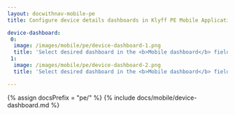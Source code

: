 ```yaml
---
layout: docwithnav-mobile-pe
title: Configure device details dashboards in Klyff PE Mobile Application

device-dashboard:
 0:
  image: /images/mobile/pe/device-dashboard-1.png
  title: 'Select desired dashboard in the <b>Mobile dashboard</b> field'
 1:
  image: /images/mobile/pe/device-dashboard-2.png
  title: 'Select desired dashboard in the <b>Mobile dashboard</b> field'

---
```


{% assign docsPrefix = "pe/" %}
{% include docs/mobile/device-dashboard.md %}
